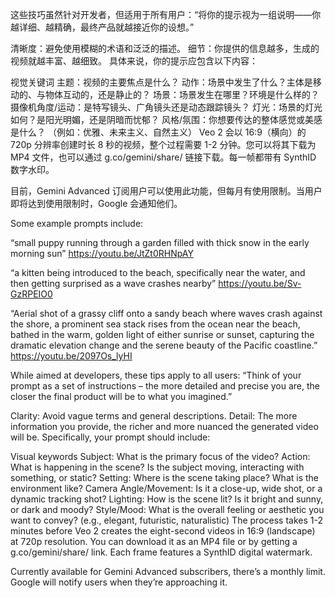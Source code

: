 这些技巧虽然针对开发者，但适用于所有用户：“将你的提示视为一组说明——你越详细、越精确，最终产品就越接近你的设想。”

清晰度：避免使用模糊的术语和泛泛的描述。
细节：你提供的信息越多，生成的视频就越丰富、越细致。
具体来说，你的提示应包含以下内容：

视觉关键词
主题：视频的主要焦点是什么？
动作：场景中发生了什么？主体是移动的、与物体互动的，还是静止的？
场景：场景发生在哪里？环境是什么样的？
摄像机角度/运动：是特写镜头、广角镜头还是动态跟踪镜头？
灯光：场景的灯光如何？是阳光明媚，还是阴暗而忧郁？
风格/氛围：你想要传达的整体感觉或美感是什么？ （例如：优雅、未来主义、自然主义）
Veo 2 会以 16:9（横向）的 720p 分辨率创建时长 8 秒的视频，整个过程需要 1-2 分钟。您可以将其下载为 MP4 文件，也可以通过 g.co/gemini/share/ 链接下载。每一帧都带有 SynthID 数字水印。

目前，Gemini Advanced 订阅用户可以使用此功能，但每月有使用限制。当用户即将达到使用限制时，Google 会通知他们。

Some example prompts include:

“small puppy running through a garden filled with thick snow in the early morning sun”
https://youtu.be/JtZt0RHNpAY

“a kitten being introduced to the beach, specifically near the water, and then getting surprised as a wave crashes nearby”
https://youtu.be/Sv-GzRPEIO0

“Aerial shot of a grassy cliff onto a sandy beach where waves crash against the shore, a prominent sea stack rises from the ocean near the beach, bathed in the warm, 
golden light of either sunrise or sunset, capturing the dramatic elevation change and the serene beauty of the Pacific coastline.”
https://youtu.be/2097Os_lyHI


While aimed at developers, these tips apply to all users: “Think of your prompt as a set of instructions – the more detailed and precise you are, the closer the final product will be to what you imagined.”

Clarity: Avoid vague terms and general descriptions.
Detail: The more information you provide, the richer and more nuanced the generated video will be.
Specifically, your prompt should include:

Visual keywords
Subject: What is the primary focus of the video?
Action: What is happening in the scene? Is the subject moving, interacting with something, or static?
Setting: Where is the scene taking place? What is the environment like?
Camera Angle/Movement: Is it a close-up, wide shot, or a dynamic tracking shot?
Lighting: How is the scene lit? Is it bright and sunny, or dark and moody?
Style/Mood: What is the overall feeling or aesthetic you want to convey? (e.g., elegant, futuristic, naturalistic)
The process takes 1-2 minutes before Veo 2 creates the eight-second videos in 16:9 (landscape) at 720p resolution. You can download it as an MP4 file or by getting a g.co/gemini/share/ link. Each frame features a SynthID digital watermark. 

Currently available for Gemini Advanced subscribers, there’s a monthly limit. Google will notify users when they’re approaching it. 
